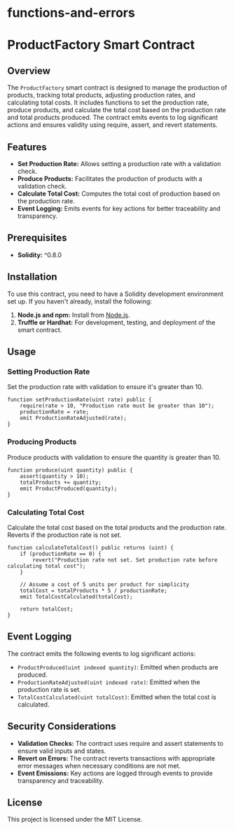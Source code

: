# functions-and-errors

# ProductFactory Smart Contract

## Overview

The `ProductFactory` smart contract is designed to manage the production of products, tracking total products, adjusting production rates, and calculating total costs. It includes functions to set the production rate, produce products, and calculate the total cost based on the production rate and total products produced. The contract emits events to log significant actions and ensures validity using require, assert, and revert statements.

## Features

- **Set Production Rate:** Allows setting a production rate with a validation check.
- **Produce Products:** Facilitates the production of products with a validation check.
- **Calculate Total Cost:** Computes the total cost of production based on the production rate.
- **Event Logging:** Emits events for key actions for better traceability and transparency.

## Prerequisites

- **Solidity:** ^0.8.0

## Installation

To use this contract, you need to have a Solidity development environment set up. If you haven't already, install the following:

1. **Node.js and npm:** Install from [Node.js](https://nodejs.org/).
2. **Truffle or Hardhat:** For development, testing, and deployment of the smart contract.

## Usage

### Setting Production Rate

Set the production rate with validation to ensure it's greater than 10.

```solidity
function setProductionRate(uint rate) public {
    require(rate > 10, "Production rate must be greater than 10");
    productionRate = rate;
    emit ProductionRateAdjusted(rate);
}
```

### Producing Products

Produce products with validation to ensure the quantity is greater than 10.

```solidity
function produce(uint quantity) public {
    assert(quantity > 10);
    totalProducts += quantity;
    emit ProductProduced(quantity);
}
```

### Calculating Total Cost

Calculate the total cost based on the total products and the production rate. Reverts if the production rate is not set.

```solidity
function calculateTotalCost() public returns (uint) {
    if (productionRate == 0) {
        revert("Production rate not set. Set production rate before calculating total cost");
    }

    // Assume a cost of 5 units per product for simplicity
    totalCost = totalProducts * 5 / productionRate;
    emit TotalCostCalculated(totalCost);

    return totalCost;
}
```

## Event Logging

The contract emits the following events to log significant actions:

- `ProductProduced(uint indexed quantity)`: Emitted when products are produced.
- `ProductionRateAdjusted(uint indexed rate)`: Emitted when the production rate is set.
- `TotalCostCalculated(uint totalCost)`: Emitted when the total cost is calculated.

## Security Considerations

- **Validation Checks:** The contract uses require and assert statements to ensure valid inputs and states.
- **Revert on Errors:** The contract reverts transactions with appropriate error messages when necessary conditions are not met.
- **Event Emissions:** Key actions are logged through events to provide transparency and traceability.

## License

This project is licensed under the MIT License.
